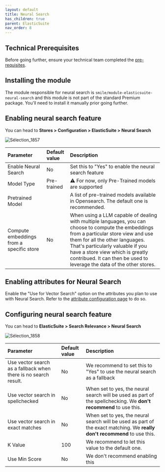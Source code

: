 ```yaml
---
layout: default
title: Neural Search
has_children: true
parent: ElasticSuite
nav_order: 8
---
```


## Technical Prerequisites

Before going further, ensure your technical team completed the [pre-requisites](https://elastic-suite.github.io/documentation/docs/ElasticSuite/Installing/NeuralSearch.html).

## Installing the module

The module responsible for neural search is `smile/module-elasticsuite-neural-search` and this module is not part of the standard Premium package. You'll need to install it manually prior going further.

## Enabling neural search feature

You can head to **Stores > Configuration > ElasticSuite > Neural Search**

![Sélection_1857](https://elastic-suite.github.io/documentation/docs/ElasticSuite/static/Sélection_1857.png)

| Parameter    | Default value | Description |
|:-------------|:------------------|:------|
|Enable Neural Search|No|	Set this to "Yes" to enable the neural search feature|
|Model Type|Pre-trained|⚠️ For now, only Pre-Trained models are supported|
|Pretrained Model||A list of pre-trained models available in Opensearch. The default one is recommended.|
|Compute embeddings from a specific store|No|When using a LLM capable of dealing with multiple languages, you can choose to compute the embeddings from a particular store view and use them for all the other languages. That's particularly valuable if you have a store view which is greatly contribued. It can then be used to leverage the data of the other stores.|

## Enabling attributes for Neural Search

Enable the "Use for Vector Search" option on the attributes you plan to use with Neural Search. Refer to the [attribute configuration page](https://elastic-suite.github.io/documentation/docs/ElasticSuite/Filters%20and%20attributes/Global%20configuration.html) to do so.

## Configuring neural search feature

You can head to **ElasticSuite > Search Relevance > Neural Search**

![Sélection_1858](https://elastic-suite.github.io/documentation/docs/ElasticSuite/static/Sélection_1858.png)

| Parameter    | Default value | Description |
|:-------------|:------------------|:------|
|Use vector search as a fallback when there is no search result.|No|	We recommend to set this to "Yes" to use the neural search as a fallback |
|Use vector search in spellchecked|No|When set to yes, the neural search will be used as part of the spellchecking. We **don't recommend** to use this.|
|Use vector search in exact matches |No|When set to yes, the neural search will be used as part of the exact matching. We **really don't recommend** to use this.|
|K Value|100|We recommend to let this value to the default one.|
|Use Min Score|No|We don't recommend enabling this |
